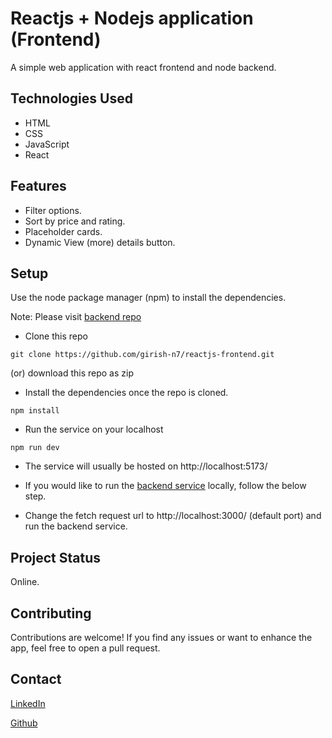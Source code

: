 # Reactjs + Nodejs application (Frontend)

A simple web application with react frontend and node backend.

## Technologies Used

- HTML
- CSS
- JavaScript
- React

## Features

- Filter options.
- Sort by price and rating.
- Placeholder cards.
- Dynamic View (more) details button.

## Setup

Use the node package manager (npm) to install the dependencies.

Note: Please visit [backend repo](https://github.com/girish-n7/nodejs-backend)

- Clone this repo

```console
git clone https://github.com/girish-n7/reactjs-frontend.git
```

(or) download this repo as zip

- Install the dependencies once the repo is cloned.

```console
npm install
```

- Run the service on your localhost

```console
npm run dev
```

- The service will usually be hosted on http://localhost:5173/

- If you would like to run the [backend service](https://github.com/girish-n7/nodejs-backend) locally, follow the below step.

- Change the fetch request url to http://localhost:3000/ (default port) and run the backend service.

## Project Status

Online.

## Contributing

Contributions are welcome! If you find any issues or want to enhance the app, feel free to open a pull request.

## Contact

[LinkedIn](https://www.linkedin.com/in/girish-n-7075ba1a4)

[Github](https://github.com/girish-n7)
